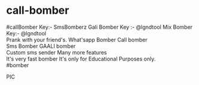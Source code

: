# call-bomber
#callBomber
Key:- SmsBomberz 
Gali Bomber Key :- @lgndtool 
Mix Bomber Key:- @lgndtool  
Prank with your friend's. 
What'sapp Bomber 
Call bomber  
Sms Bomber 
GAALI bomber  
Custom sms sender 
Many more features  
It's very fast bomber 
 It's only for Educational Purposes only.  
#bomber

PIC
